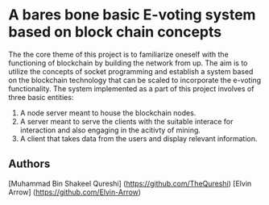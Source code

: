 # A bares bone basic E-voting system based on block chain concepts
The the core theme of this project is to familiarize oneself with the functioning of blockchain by building the network from up. The aim is to utilize the concepts of socket programming and establish a system based on the blockchain technology that can be scaled to incorporate the e-voting functionality. The system implemented as a part of this project involves of three basic entities:
1. A node server meant to house the blockchain nodes.
2. A server meant to serve the clients with the suitable interace for interaction and also engaging in the acitivty of mining.
3. A client that takes data from the users and display relevant information.


## Authors
[Muhammad Bin Shakeel Qureshi] (https://github.com/TheQureshi)
[Elvin Arrow] (https://github.com/Elvin-Arrow)
